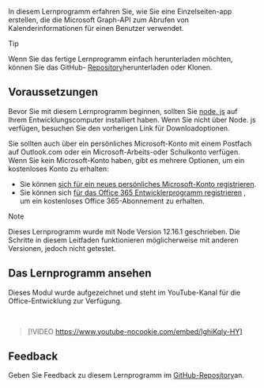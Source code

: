 <!-- markdownlint-disable MD002 MD041 -->

In diesem Lernprogramm erfahren Sie, wie Sie eine Einzelseiten-app erstellen, die die Microsoft Graph-API zum Abrufen von Kalenderinformationen für einen Benutzer verwendet.

> [!TIP]
> Wenn Sie das fertige Lernprogramm einfach herunterladen möchten, können Sie das GitHub- [Repository](https://github.com/microsoftgraph/msgraph-training-reactspa)herunterladen oder Klonen.

## <a name="prerequisites"></a>Voraussetzungen

Bevor Sie mit diesem Lernprogramm beginnen, sollten Sie [node. js](https://nodejs.org) auf Ihrem Entwicklungscomputer installiert haben. Wenn Sie nicht über Node. js verfügen, besuchen Sie den vorherigen Link für Downloadoptionen.

Sie sollten auch über ein persönliches Microsoft-Konto mit einem Postfach auf Outlook.com oder ein Microsoft-Arbeits-oder Schulkonto verfügen. Wenn Sie kein Microsoft-Konto haben, gibt es mehrere Optionen, um ein kostenloses Konto zu erhalten:

- Sie können [sich für ein neues persönliches Microsoft-Konto registrieren](https://signup.live.com/signup?wa=wsignin1.0&rpsnv=12&ct=1454618383&rver=6.4.6456.0&wp=MBI_SSL_SHARED&wreply=https://mail.live.com/default.aspx&id=64855&cbcxt=mai&bk=1454618383&uiflavor=web&uaid=b213a65b4fdc484382b6622b3ecaa547&mkt=E-US&lc=1033&lic=1).
- Sie können sich [für das Office 365 Entwicklerprogramm registrieren](https://developer.microsoft.com/office/dev-program) , um ein kostenloses Office 365-Abonnement zu erhalten.

> [!NOTE]
> Dieses Lernprogramm wurde mit Node Version 12.16.1 geschrieben. Die Schritte in diesem Leitfaden funktionieren möglicherweise mit anderen Versionen, jedoch nicht getestet.

## <a name="watch-the-tutorial"></a>Das Lernprogramm ansehen

Dieses Modul wurde aufgezeichnet und steht im YouTube-Kanal für die Office-Entwicklung zur Verfügung.

<!-- markdownlint-disable MD033 MD034 -->
<br/>

> [!VIDEO https://www.youtube-nocookie.com/embed/IghiKqly-HY]
<!-- markdownlint-enable MD033 MD034 -->

## <a name="feedback"></a>Feedback

Geben Sie Feedback zu diesem Lernprogramm im [GitHub-Repository](https://github.com/microsoftgraph/msgraph-training-reactspa)an.
